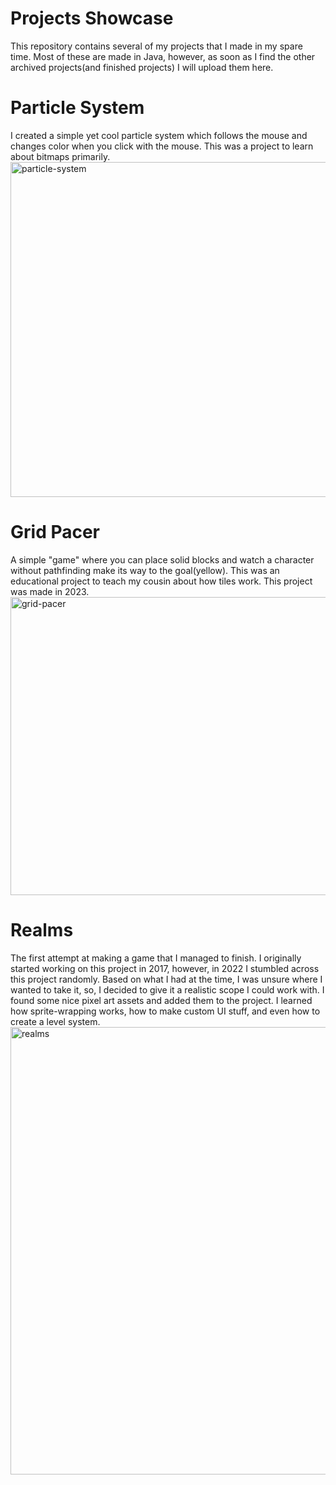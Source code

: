 # Projects Showcase
This repository contains several of my projects that I made in my spare time. Most of these are made in Java, however, as soon as I find the other archived projects(and finished projects) I will upload them here.

# Particle System
I created a simple yet cool particle system which follows the mouse and changes color when you click with the mouse. This was a project to learn about bitmaps primarily.
<img width="714" height="536" alt="particle-system" src="https://github.com/user-attachments/assets/5ce5222b-36d9-4993-b4b1-8ec7acb73b79" />

# Grid Pacer
A simple "game" where you can place solid blocks and watch a character without pathfinding make its way to the goal(yellow). 
This was an educational project to teach my cousin about how tiles work. This project was made in 2023.
<img width="635" height="477" alt="grid-pacer" src="https://github.com/user-attachments/assets/06d05620-ec81-44c3-bc3c-0af6d420c239" />

# Realms
The first attempt at making a game that I managed to finish. I originally started working on this project in 2017, however, in 2022 I stumbled across this project randomly. Based on what I had at the time, I was unsure where I wanted to take it, so, I decided to
give it a realistic scope I could work with. I found some nice pixel art assets and added them to the project. I learned how sprite-wrapping works, how to make custom UI stuff, and even how to create a level system.
<img width="956" height="716" alt="realms" src="https://github.com/user-attachments/assets/84cdad50-3b7e-480d-a67b-44f5e79fc493" />
